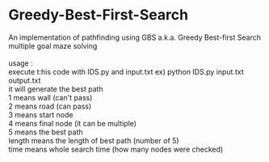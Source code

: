 # Greedy-Best-First-Search

An implementation of pathfinding using GBS a.k.a. Greedy Best-first Search <br>
multiple goal maze solving <br>
<br>
usage : <br>
execute t:his code with IDS.py and input.txt ex) python IDS.py input.txt output.txt <br>
it will generate the best path  <br>
1 means wall (can't pass) <br>
2 means road (can pass)<br>
3 means start node<br>
4 means final node (it can be multiple)<br>
5 means the best path<br>
length means the length of best path (number of 5)<br>
time means whole search time (how many nodes were checked)<br>
